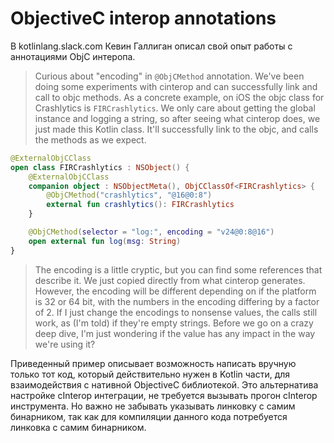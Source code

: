 # ObjectiveC interop annotations

В kotlinlang.slack.com Кевин Галлиган описал свой опыт работы с аннотациями ObjC интеропа.

> Curious about "encoding" in `@ObjCMethod` annotation. We've been doing some experiments with cinterop and can successfully link and call to objc methods. As a concrete example, on iOS the objc class for Crashlytics is `FIRCrashlytics`. We only care about getting the global instance and logging a string, so after seeing what cinterop does, we just made this Kotlin class. It'll successfully link to the objc, and calls the methods as we expect.

```kotlin
@ExternalObjCClass
open class FIRCrashlytics : NSObject() {
    @ExternalObjCClass
    companion object : NSObjectMeta(), ObjCClassOf<FIRCrashlytics> {
        @ObjCMethod("crashlytics", "@16@0:8")
        external fun crashlytics(): FIRCrashlytics
    }

    @ObjCMethod(selector = "log:", encoding = "v24@0:8@16")
    open external fun log(msg: String)
}
```

> The encoding is a little cryptic, but you can find some references that describe it. We just copied directly from what cinterop generates. However, the encoding will be different depending on if the platform is 32 or 64 bit, with the numbers in the encoding differing by a factor of 2. If I just change the encodings to nonsense values, the calls still work, as (I'm told) if they're empty strings. Before we go on a crazy deep dive, I'm just wondering if the value has any impact in the way we're using it?

Приведенный пример описывает возможность написать вручную только тот код, который действительно
нужен в Kotlin части, для взаимодействия с нативной ObjectiveC библиотекой. Это альтернатива
настройке cInterop интеграции, не требуется вызывать прогон cInterop инструмента. Но важно не
забывать указывать линковку с самим бинарником, так как для компиляции данного кода потребуется
линковка с самим бинарником. 
